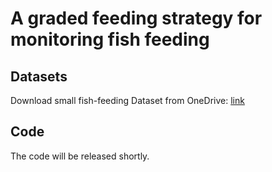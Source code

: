 # A graded feeding strategy for monitoring fish feeding
## Datasets
Download small fish-feeding Dataset from OneDrive: [link](https://drive.google.com/file/d/1mgA1hfqAIddYbzWWW0e22A3SjHStVOUg/view?usp=drive_link)
## Code
The code will be released shortly.
